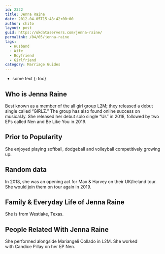 ```yaml
---
id: 2322
title: Jenna Raine
date: 2012-04-05T15:48:42+00:00
author: chito
layout: post
guid: https://ukdataservers.com/jenna-raine/
permalink: /04/05/jenna-raine
tags:
  - Husband
  - Wife
  - Boyfriend
  - Girlfriend
category: Marriage Guides
---
```


* some text
{: toc}
          
          
## Who is  Jenna Raine
                  
                  
                  
Best known as a member of the all girl group L2M; they released a debut single called &#8220;GIRLZ.&#8221; The group has also found online success on musical.ly. She released her debut solo single &#8220;Us&#8221; in 2018, followed by two EPs called Nen and Be Like You in 2019. 
                  
                
                
                
## Prior to Popularity 
                  
                  
                  
She enjoyed playing softball, dodgeball and volleyball competitively growing up.
                  
                
                
                
## Random data 
                  
                  
                  
In 2018, she was an opening act for Max & Harvey on their UK/Ireland tour. She would join them on tour again in 2019. 
                  
                
                
                
## Family & Everyday Life of Jenna Raine
                  
                  
                  
She is from Westlake, Texas.
                  
                
                
                
## People Related With  Jenna Raine
                  
                  
                  
She performed alongside Mariangeli Collado in L2M. She worked with Candice Pillay on her EP Nen. 
                  
                
              
            
          
          
          
    
    
  
